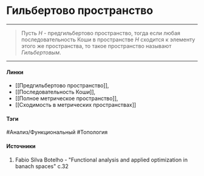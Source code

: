# Гильбертово пространство
***
>Пусть $H$ - предгильбертово пространство, тогда если любая последовательность Коши в пространстве $H$ сходится к элементу этого же пространства, то такое пространство называют *Гильбертовым*.
***
#### Линки
- [[Предгильбертово пространство]],
- [[Последовательность Коши]],
- [[Полное метрическое пространство]],
- [[Сходимость в метрических пространствах]]
#### Тэги
 #Анализ/Функциональный 
 #Топология 
#### Источники
1. Fabio Silva Botelho - "Functional analysis and applied optimization in banach spaces" c.32